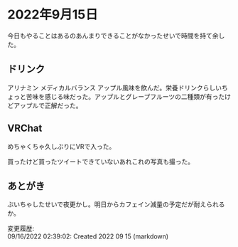 # 2022年9月15日

今日もやることはあるのあんまりできることがなかったせいで時間を持て余した。

## ドリンク

アリナミン メディカルバランス アップル風味を飲んだ。栄養ドリンクらしいちょっと苦味を感じる味だった。アップルとグレープフルーツの二種類が有ったけどアップルで正解だった。

## VRChat

めちゃくちゃ久しぶりにVRで入った。

買ったけど買ったツイートできていないあれこれの写真も撮った。

## あとがき

ぶいちゃしたせいで夜更かし。明日からカフェイン減量の予定だが耐えられるか。

変更履歴:  
09/16/2022 02:39:02: Created 2022 09 15 (markdown)  
